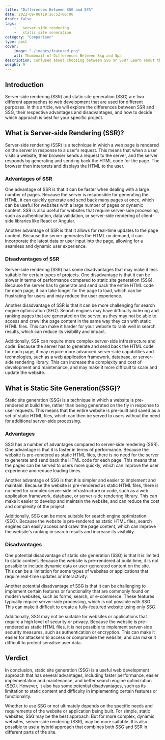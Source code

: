 ```yaml
---
title: "Differences Between SSG and SPA"
date: 2022-09-08T19:26:52+06:00
draft: false
tags: 
    -   server-side rendering
    -   static site seneration
category: "Comparison"
type: post
cover:
    image: "./images/featured.png"
    alt: Thumbnail of Differences Between Ssg and Spa
description: Confused about choosing between SSG or SSR? Learn about them in this article
weight: 9
---
```


## Introduction

Server-side rendering (SSR) and static site generation (SSG) are two different approaches to web development that are used for different purposes. In this article, we will explore the differences between SSR and SSG, their respective advantages and disadvantages, and how to decide which approach is best for your specific project. 

## What is Server-side Rendering (SSR)?

Server-side rendering (SSR) is a technique in which a web page is rendered on the server in response to a user's request. This means that when a user visits a website, their browser sends a request to the server, and the server responds by generating and sending back the HTML code for the page. The browser then interprets and displays the HTML to the user.

### Advantages of SSR

One advantage of SSR is that it can be faster when dealing with a large number of pages. Because the server is responsible for generating the HTML, it can quickly generate and send back many pages at once, which can be useful for websites with a large number of pages or dynamic content. SSR is also useful for websites that require server-side processing, such as authentication, data validation, or server-side rendering of client-side libraries like React or Angular.

Another advantage of SSR is that it allows for real-time updates to the page content. Because the server generates the HTML on demand, it can incorporate the latest data or user input into the page, allowing for a seamless and dynamic user experience.

### Disadvantages of SSR

Server-side rendering (SSR) has some disadvantages that may make it less suitable for certain types of projects. One disadvantage is that it can be slower in terms of performance compared to static site generation (SSG). Because the server has to generate and send back the entire HTML code for each page, it can take longer for the page to load, which can be frustrating for users and may reduce the user experience.

Another disadvantage of SSR is that it can be more challenging for search engine optimization (SEO). Search engines may have difficulty indexing and ranking pages that are generated on the server, as they may not be able to access and crawl the page content in the same way they can with static HTML files. This can make it harder for your website to rank well in search results, which can reduce its visibility and impact.

Additionally, SSR can require more complex server-side infrastructure and code. Because the server has to generate and send back the HTML code for each page, it may require more advanced server-side capabilities and technologies, such as a web application framework, database, or server-side rendering library. This can increase the complexity and cost of development and maintenance, and may make it more difficult to scale and update the website.

## What is Static Site Generation(SSG)?

Static site generation (SSG) is a technique in which a website is pre-rendered at build time, rather than being generated on the fly in response to user requests. This means that the entire website is pre-built and saved as a set of static HTML files, which can then be served to users without the need for additional server-side processing.

### Advantages

SSG has a number of advantages compared to server-side rendering (SSR). One advantage is that it is faster in terms of performance. Because the website is pre-rendered as static HTML files, there is no need for the server to generate and send back the HTML code for each page. This means that the pages can be served to users more quickly, which can improve the user experience and reduce loading times.

Another advantage of SSG is that it is simpler and easier to implement and maintain. Because the website is pre-rendered as static HTML files, there is no need for complex server-side infrastructure or code, such as a web application framework, database, or server-side rendering library. This can make it easier to develop and maintain the website, and can reduce the cost and complexity of the project.

Additionally, SSG can be more suitable for search engine optimization (SEO). Because the website is pre-rendered as static HTML files, search engines can easily access and crawl the page content, which can improve the website's ranking in search results and increase its visibility.

### Disadvantages

One potential disadvantage of static site generation (SSG) is that it is limited to static content. Because the website is pre-rendered at build time, it is not possible to include dynamic data or user-generated content on the site. This can be a limitation for some types of websites or applications that require real-time updates or interactivity.

Another potential disadvantage of SSG is that it can be challenging to implement certain features or functionality that are commonly found on modern websites, such as forms, search, or e-commerce. These features typically require server-side processing, which is not possible with SSG. This can make it difficult to create a fully-featured website using only SSG.

Additionally, SSG may not be suitable for websites or applications that require a high level of security or privacy. Because the website is pre-rendered as static HTML files, it is not possible to implement server-side security measures, such as authentication or encryption. This can make it easier for attackers to access or compromise the website, and can make it difficult to protect sensitive user data.

## Verdict

In conclusion, static site generation (SSG) is a useful web development approach that has several advantages, including faster performance, easier implementation and maintenance, and better search engine optimization (SEO). However, it also has some potential disadvantages, such as its limitation to static content and difficulty in implementing certain features or functionality.

Whether to use SSG or not ultimately depends on the specific needs and requirements of the website or application being built. For simple, static websites, SSG may be the best approach. But for more complex, dynamic websites, server-side rendering (SSR), may be more suitable. It is also possible to use a hybrid approach that combines both SSG and SSR in different parts of the site.